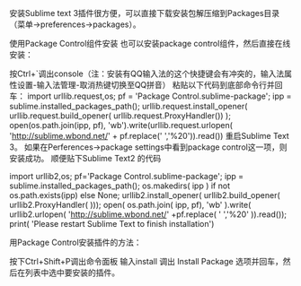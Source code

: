安装Sublime text 3插件很方便，可以直接下载安装包解压缩到Packages目录（菜单->preferences->packages）。

使用Package Control组件安装
也可以安装package control组件，然后直接在线安装：

按Ctrl+`调出console（注：安装有QQ输入法的这个快捷键会有冲突的，输入法属性设置-输入法管理-取消热键切换至QQ拼音）
粘贴以下代码到底部命令行并回车：
import urllib.request,os; pf = 'Package Control.sublime-package'; ipp = sublime.installed_packages_path(); urllib.request.install_opener( urllib.request.build_opener( urllib.request.ProxyHandler()) ); open(os.path.join(ipp, pf), 'wb').write(urllib.request.urlopen( 'http://sublime.wbond.net/' + pf.replace(' ','%20')).read())
重启Sublime Text 3。
如果在Perferences->package settings中看到package control这一项，则安装成功。
顺便贴下Sublime Text2 的代码

import urllib2,os; pf='Package Control.sublime-package'; ipp = sublime.installed_packages_path(); os.makedirs( ipp ) if not os.path.exists(ipp) else None; urllib2.install_opener( urllib2.build_opener( urllib2.ProxyHandler( ))); open( os.path.join( ipp, pf), 'wb' ).write( urllib2.urlopen( 'http://sublime.wbond.net/' +pf.replace( ' ','%20' )).read()); print( 'Please restart Sublime Text to finish installation')
 
 

用Package Control安装插件的方法：

按下Ctrl+Shift+P调出命令面板
输入install 调出 Install Package 选项并回车，然后在列表中选中要安装的插件。

